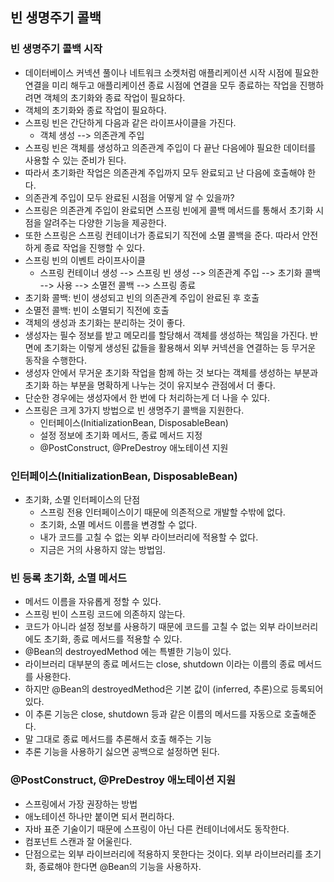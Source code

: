 ## 빈 생명주기 콜백

### 빈 생명주기 콜백 시작
- 데이터베이스 커넥션 풀이나 네트워크 소켓처럼 애플리케이션 시작 시점에 필요한 연결을 미리 해두고 애플리케이션 종료 시점에 연결을 모두 종료하는 작업을 진행하려면 객체의 초기화와 종료 작업이 필요하다.
- 객체의 초기화와 종료 작업이 필요하다.
- 스프링 빈은 간단하게 다음과 같은 라이프사이클을 가진다.
  - 객체 생성 --> 의존관계 주입
- 스프링 빈은 객체를 생성하고 의존관계 주입이 다 끝난 다음에야 필요한 데이터를 사용할 수 있는 준비가 된다.
- 따라서 초기화란 작업은 의존관계 주입까지 모두 완료되고 난 다음에 호출해야 한다.
- 의존관계 주입이 모두 완료된 시점을 어떻게 알 수 있을까?
- 스프링은 의존관계 주입이 완료되면 스프링 빈에게 콜백 메서드를 통해서 초기화 시점을 알려주는 다양한 기능을 제공한다.
- 또한 스프링은 스프링 컨테이너가 종료되기 직전에 소멸 콜백을 준다. 따라서 안전하게 종료 작업을 진행할 수 있다.
- 스프링 빈의 이벤트 라이프사이클
  - 스프링 컨테이너 생성 --> 스프링 빈 생성 --> 의존관계 주입 --> 초기화 콜백 --> 사용 --> 소멸전 콜백 --> 스프링 종료
- 초기화 콜백: 빈이 생성되고 빈의 의존관계 주입이 완료된 후 호출
- 소멸전 콜백: 빈이 소멸되기 직전에 호출
- 객체의 생성과 초기화는 분리하는 것이 좋다.
- 생성자는 필수 정보를 받고 메모리를 할당해서 객체를 생성하는 책임을 가진다. 반면에 초기화는 이렇게 생성된 값들을 활용해서 외부 커넥션을 연결하는 등 무거운 동작을 수행한다.
- 생성자 안에서 무거운 초기화 작업을 함께 하는 것 보다는 객체를 생성하는 부분과 초기화 하는 부분을 명확하게 나누는 것이 유지보수 관점에서 더 좋다.
- 단순한 경우에는 생성자에서 한 번에 다 처리하는게 더 나을 수 있다.
- 스프링은 크게 3가지 방법으로 빈 생명주기 콜백을 지원한다.
  - 인터페이스(InitializationBean, DisposableBean)
  - 설정 정보에 초기화 메서드, 종료 메서드 지정
  - @PostConstruct, @PreDestroy 애노테이션 지원

### 인터페이스(InitializationBean, DisposableBean)
- 초기화, 소멸 인터페이스의 단점
  - 스프링 전용 인터페이스이기 때문에 의존적으로 개발할 수밖에 없다.
  - 초기화, 소멸 메서드 이름을 변경할 수 없다.
  - 내가 코드를 고칠 수 없는 외부 라이브러리에 적용할 수 없다.
  - 지금은 거의 사용하지 않는 방법임.

### 빈 등록 초기화, 소멸 메서드
- 메서드 이름을 자유롭게 정할 수 있다.
- 스프링 빈이 스프링 코드에 의존하지 않는다.
- 코드가 아니라 설정 정보를 사용하기 때문에 코드를 고칠 수 없는 외부 라이브러리에도 초기화, 종료 메서드를 적용할 수 있다.
- @Bean의 destroyedMethod 에는 특별한 기능이 있다.
- 라이브러리 대부분의 종료 메서드는 close, shutdown 이라는 이름의 종료 메서드를 사용한다.
- 하지만 @Bean의 destroyedMethod은 기본 값이 (inferred, 추론)으로 등록되어 있다.
- 이 추론 기능은 close, shutdown 등과 같은 이름의 메서드를 자동으로 호출해준다.
- 말 그대로 종료 메서드를 추론해서 호출 해주는 기능
- 추론 기능을 사용하기 싫으면 공백으로 설정하면 된다.

### @PostConstruct, @PreDestroy 애노테이션 지원
- 스프링에서 가장 권장하는 방법
- 애노테이션 하나만 붙이면 되서 편리하다.
- 자바 표준 기술이기 때문에 스프링이 아닌 다른 컨테이너에서도 동작한다.
- 컴포넌트 스캔과 잘 어울린다.
- 단점으로는 외부 라이브러리에 적용하지 못한다는 것이다. 외부 라이브러리를 초기화, 종료해야 한다면 @Bean의 기능을 사용하자.
